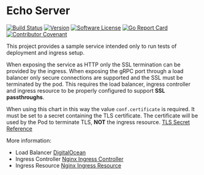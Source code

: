 # Echo Server

[![Build Status](https://github.com/bcessa/echo-server/workflows/ci/badge.svg?branch=master)](https://github.com/bcessa/echo-server/actions)
[![Version](https://img.shields.io/github/tag/bcessa/echo-server.svg)](https://github.com/bcessa/echo-server/releases)
[![Software License](https://img.shields.io/badge/license-BSD3-red.svg)](LICENSE)
[![Go Report Card](https://goreportcard.com/badge/github.com/bcessa/echo-server?style=flat)](https://goreportcard.com/report/github.com/bcessa/echo-server)
[![Contributor Covenant](https://img.shields.io/badge/Contributor%20Covenant-v2.0%20adopted-ff69b4.svg)](.github/CODE_OF_CONDUCT.md)

This project provides a sample service intended only to run tests of deployment and ingress setup.

When exposing the service as HTTP only the SSL termination can be provided by the ingress. When
exposing the gRPC port through a load balancer only secure connections are supported and the SSL
must be terminated by the pod. This requires the load balancer, ingress controller and ingress
resource to be properly configured to support __SSL passthroughs__.

When using this chart in this way the value `conf.certificate` is required. It must be set to a
secret containing the TLS certificate. The certificate will be used by the Pod to terminate TLS,
__NOT__ the ingress resource.
[TLS Secret Reference](https://kubernetes.io/docs/concepts/services-networking/ingress/#tls) 

More information:

- Load Balancer [DigitalOcean](https://github.com/digitalocean/digitalocean-cloud-controller-manager/blob/master/docs/controllers/services/annotations.md#servicebetakubernetesiodo-loadbalancer-tls-passthrough)
- Ingress Controller [Nginx Ingress Controller](https://kubernetes.github.io/ingress-nginx/user-guide/tls/#ssl-passthrough)
- Ingress Resource [Nginx Ingress Resource](https://kubernetes.github.io/ingress-nginx/user-guide/nginx-configuration/annotations/#ssl-passthrough)

